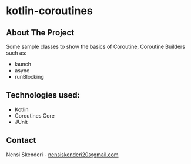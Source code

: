 # kotlin-coroutines

## About The Project

Some sample classes to show the basics of Coroutine, Coroutine Builders such as:
  * launch
  * async
  * runBlocking

## Technologies used: 

  * Kotlin
  * Coroutines Core
  * JUnit

## Contact 
Nensi Skenderi - nensiskenderi20@gmail.com

  
